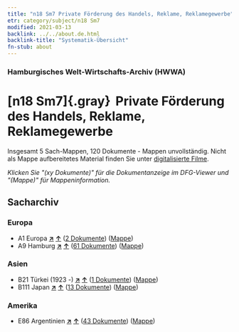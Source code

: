 ```yaml
---
title: "n18 Sm7 Private Förderung des Handels, Reklame, Reklamegewerbe"
etr: category/subject/n18 Sm7
modified: 2021-03-13
backlink: ../../about.de.html
backlink-title: "Systematik-Übersicht"
fn-stub: about
---
```


### Hamburgisches Welt-Wirtschafts-Archiv (HWWA)
# [n18 Sm7]{.gray}&#8201; Private Förderung des Handels, Reklame, Reklamegewerbe&#160; 




Insgesamt 5 Sach-Mappen, 120 Dokumente - Mappen unvollständig.
Nicht als Mappe aufbereitetes Material finden Sie unter [digitalisierte Filme](/film/h1_sh).

_Klicken Sie "(xy Dokumente)" für die Dokumentanzeige im DFG-Viewer und "(Mappe)" für Mappeninformation._

## Sacharchiv




### Europa

- A1 Europa [**&nearr;**](../../../geo/i/140892/about.de.html "Europa (alle Mappen)") [**&uarr;**](../../../geo/about.de.html#A1 "Ländersystematik") (<a href="https://pm20.zbw.eu/dfgview/sh/140892,145270" title="über: Europa : Private Förderung des Handels, Reklame, Reklamegewerbe" target="_blank">2 Dokumente</a>) ([Mappe](http://purl.org/pressemappe20/folder/sh/140892,145270))
- A9 Hamburg [**&nearr;**](../../../geo/i/140905/about.de.html "Hamburg (alle Mappen)") [**&uarr;**](../../../geo/about.de.html#A9 "Ländersystematik") (<a href="https://pm20.zbw.eu/dfgview/sh/140905,145270" title="über: Hamburg : Private Förderung des Handels, Reklame, Reklamegewerbe" target="_blank">61 Dokumente</a>) ([Mappe](http://purl.org/pressemappe20/folder/sh/140905,145270))

### Asien

- B21 Türkei (1923 -) [**&nearr;**](../../../geo/i/141111/about.de.html "Türkei (1923 -) (alle Mappen)") [**&uarr;**](../../../geo/about.de.html#B21 "Ländersystematik") (<a href="https://pm20.zbw.eu/dfgview/sh/141111,145270" title="über: Türkei (1923 -) : Private Förderung des Handels, Reklame, Reklamegewerbe" target="_blank">1 Dokumente</a>) ([Mappe](http://purl.org/pressemappe20/folder/sh/141111,145270))
- B111 Japan [**&nearr;**](../../../geo/i/141272/about.de.html "Japan (alle Mappen)") [**&uarr;**](../../../geo/about.de.html#B111 "Ländersystematik") (<a href="https://pm20.zbw.eu/dfgview/sh/141272,145270" title="über: Japan : Private Förderung des Handels, Reklame, Reklamegewerbe" target="_blank">13 Dokumente</a>) ([Mappe](http://purl.org/pressemappe20/folder/sh/141272,145270))

### Amerika

- E86 Argentinien [**&nearr;**](../../../geo/i/141692/about.de.html "Argentinien (alle Mappen)") [**&uarr;**](../../../geo/about.de.html#E86 "Ländersystematik") (<a href="https://pm20.zbw.eu/dfgview/sh/141692,145270" title="über: Argentinien : Private Förderung des Handels, Reklame, Reklamegewerbe" target="_blank">43 Dokumente</a>) ([Mappe](http://purl.org/pressemappe20/folder/sh/141692,145270))


